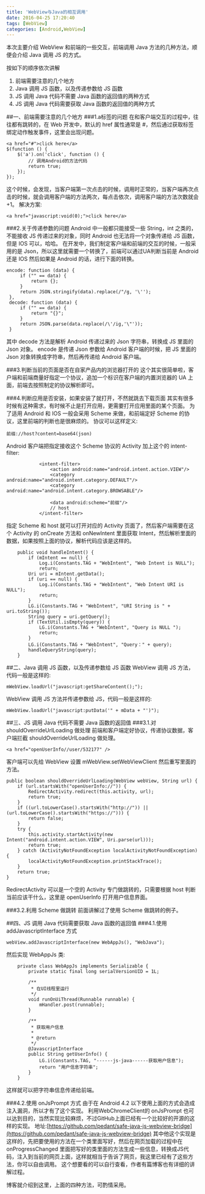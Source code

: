 ```yaml
---
title: 'WebView与Java的相互调用'
date: 2016-04-25 17:20:40
tags: [WebView]
categories: [Android,WebView]
---
```

本次主要介绍 WebView 和前端的一些交互，前端调用 Java 方法的几种方法，顺便会介绍 Java 调用 JS 的方式。

按如下的顺序依次讲解
1. 前端需要注意的几个地方
2. Java 调用 JS 函数，以及传递参数给 JS 函数
3. JS 调用 Java 代码不需要 Java 函数的返回值的两种方式
4. JS 调用 Java 代码需要获取 Java 函数的返回值的两种方式

##一、前端需要注意的几个地方
###1.a标签的问题
在和客户端交互的过程中，往往都有跳转的，在 Web 开发中，默认的 href 属性通常是 #，然后通过获取标签绑定动作触发事件，这里会出现问题。
```
<a href="#">click here</a>
$(function () {
    $('a').on('click', function () {
        // 调用Android的方法代码
        return true;
    });
});
```
这个时候，会发现，当客户端第一次点击的时候，调用时正常的，当客户端再次点击的时候，就会调用客户端的方法两次，每点击依次，调用客户端的方法次数就会 +1。
解决方案:
```
<a href="javascript:void(0);">click here</a>
```

<!-- more -->

###2.关于传递参数的问题
Android 中一般都只能接受一些 String，int 之类的，不能接收 JS 传递过来的对象，同时 Android 也无法将一个对象传递给 JS 函数，但是 IOS 可以，哈哈。
在开发中，我们制定客户端和前端的交互的时候，一般采用的是 Json，所以这里就需要一个转换了，前端可以通过UA判断当前是 Android 还是 IOS 然后如果是 Android 的话，进行下面的转换。
```
encode: function (data) {
     if ("" == data) {
         return {};
     }
     return JSON.stringify(data).replace(/"/g, '\'');
 },
 decode: function (data) {
     if ("" == data) {
         return "{}";
     }
     return JSON.parse(data.replace(/\'/ig,'\"'));
 }
```
其中 decode 方法是解析 Android 传递过来的 Json 字符串，转换成 JS 里面的 Json 对象。
encode 是传递 Json 参数给 Android 客户端的时候，把 JS 里面的 Json 对象转换成字符串，然后再传递给 Android 客户端。

###3.判断当前的页面是否在自家产品内的浏览器打开的
这个其实很简单啦，客户端和前端商量好指定一个协议，追加一个标识在客户端的内置浏览器的 UA 上面，前端去按照制定的协议解析即可。

###4.判断应用是否安装，如果安装了就打开，不然就跳去下载页面
其实有很多时候有这种需求，有时候不止是打开应用，更需要打开应用里面的某个页面。
为了适用 Android 和 IOS 一般会采用 Scheme 来做，和前端定好 Scheme 的协议，这里前端的判断也是很麻烦的。
协议可以这样定义:
```
前缀://host?content=base64(json)
```
Android 客户端把指定接收这个 Scheme 协议的 Activity 加上这个的             intent-filter:
```
            <intent-filter>
                <action android:name="android.intent.action.VIEW"/>
                <category android:name="android.intent.category.DEFAULT"/>
                <category android:name="android.intent.category.BROWSABLE"/>

                <data android:scheme="前缀"/>
                // host
            </intent-filter>
```
指定 Scheme 和 host 就可以打开对应的 Activity 页面了，然后客户端需要在这个 Activity 的 onCreate 方法和 onNewIntent 里面获取 Intent，然后解析里面的数据，如果按照上面的协议，解析代码应该是这样的。
```
    public void handleIntent() {
        if (mIntent == null) {
            Log.i(Constants.TAG + "WebIntent", "Web Intent is NULL");
            return;
        Uri uri = mIntent.getData();
        if (uri == null) {
            Log.i(Constants.TAG + "WebIntent", "Web Intent URI is NULL");
            return;
        }
        LG.i(Constants.TAG + "WebIntent", "URI String is " + uri.toString());
        String query = uri.getQuery();
        if (TextUtil.isEmpty(query)) {
            LG.i(Constants.TAG + "WebIntent", "Query is NULL ");
            return;
        }
        LG.i(Constants.TAG + "WebIntent", "Query：" + query);
        handleQueryString(query);
    }
```


##二、Java 调用 JS 函数，以及传递参数给 JS 函数
WebView 调用 JS 方法，代码一般是这样的:
```
mWebView.loadUrl("javascript:getShareContent();");
```
WebView 调用 JS 方法并传递参数给 JS，代码一般是这样的:

```
mWebView.loadUrl("javascript:putData('" + mData + "')");
```

##三、JS 调用 Java 代码不需要 Java 函数的返回值
###3.1.对 shouldOverrideUrlLoading 做处理
前端和客户端定好协议，传递协议数据，客户端拦截 shouldOverrideUrlLoading 做处理。

```
<a href="openUserInfo//user/532177" />
```
客户端可以先给 WebView 设置 mWebView.setWebViewClient 然后重写里面的方法。

```
public boolean shouldOverrideUrlLoading(WebView webView, String url) {
    if (url.startsWith("openUserInfo://")) {
        RedirectActivity.redirect(this.activity, url);
        return true;
    }
    if ((url.toLowerCase().startsWith("http://")) || (url.toLowerCase().startsWith("https://"))) {
        return false;
    }
    try {
        this.activity.startActivity(new Intent("android.intent.action.VIEW", Uri.parse(url)));
        return true;
    } catch (ActivityNotFoundException localActivityNotFoundException) {
        localActivityNotFoundException.printStackTrace();
    }
    return true;
}
```
RedirectActivity 可以是一个空的 Activity 专门做跳转的，只需要根据 host 判断当前应该干什么，这里是 openUserInfo 打开用户信息界面。



###3.2.利用 Scheme 做跳转
前面讲解过了使用 Scheme 做跳转的例子。


##四、JS 调用 Java 代码需要获取 Java 函数的返回值
###4.1.使用 addJavascriptInterface 方式
```
webView.addJavascriptInterface(new WebAppJs(), "WebJava");
```
然后实现 WebAppJs 类:

```
    private class WebAppJs implements Serializable {
        private static final long serialVersionUID = 1L;

        /**
         * 在UI线程里运行
         */
        void runOnUiThread(Runnable runnable) {
            mHandler.post(runnable);
        }

        /**
         * 获取用户信息
         *
         * @return
         */
        @JavascriptInterface
        public String getUserInfo() {
            LG.i(Constants.TAG, "------js-java------获取用户信息");
            return "用户信息字符串";
        }
    }
```
这样就可以把字符串信息传递给前端。

###4.2.使用 onJsPrompt 方式
由于在 Android 4.2 以下使用上面的方式会造成注入漏洞，所以才有了这个实现。
利用WebChromeClient的 onJsPrompt 也可以达到目的，当然实现比较麻烦，不过GitHub上面已经有一个比较好的开源的这样的实现。
地址:[https://github.com/pedant/safe-java-js-webview-bridge](https://github.com/pedant/safe-java-js-webview-bridge)
其中他这个实现是这样的，先把要使用的方法在一个类里面写好，然后在网页加载的过程中在 onProgressChanged 里面把写好的类里面的方法生成一些信息，转换成JS代码，注入到当前的网页上面，这样就相当于告诉了网页，我这里已经有了这些方法，你可以自由调用。
这个想要看的可以自行查看，作者有篇博客也有详细的讲解过程。

博客就介绍到这里，上面的四种方法，可酌情采用。